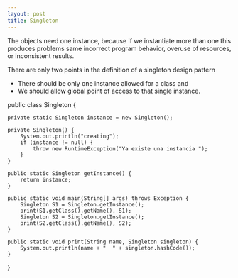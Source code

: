```yaml
---
layout: post
title: Singleton
---
```

The objects  need one instance, because if we instantiate more than one this produces  problems same incorrect program behavior, overuse of resources, or
inconsistent results.

There are only two points in the definition of a singleton design pattern

* There should be only one instance allowed for a class and
* We should allow global point of access to that single instance.

public class Singleton {

    private static Singleton instance = new Singleton();

    private Singleton() {
        System.out.println("creating");
        if (instance != null) {
            throw new RuntimeException("Ya existe una instancia ");
        }
    }

    public static Singleton getInstance() {
        return instance;
    }

    public static void main(String[] args) throws Exception {
        Singleton S1 = Singleton.getInstance();
        print(S1.getClass().getName(), S1);
        Singleton S2 = Singleton.getInstance();
        print(S2.getClass().getName(), S2);
    }

    public static void print(String name, Singleton singleton) {
        System.out.println(name + "  " + singleton.hashCode());
    }

}
